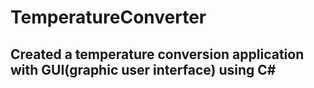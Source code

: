 # TemperatureConverter

## Created a temperature conversion application with GUI(graphic user interface) using C# 
